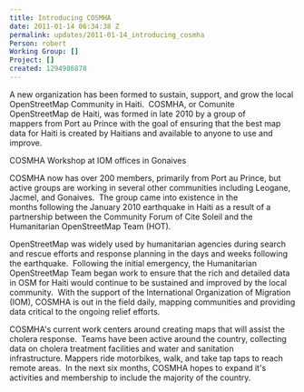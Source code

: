 ```yaml
---
title: Introducing COSMHA
date: 2011-01-14 06:34:38 Z
permalink: updates/2011-01-14_introducing_cosmha
Person: robert
Working Group: []
Project: []
created: 1294986878
---
```


<p id="_mcePaste">A new organization has been formed to sustain, support, and grow the local OpenStreetMap Community&nbsp;in Haiti. &nbsp;COSMHA, or Comunite OpenStreetMap de Haiti, was formed in late 2010 by a group of mappers&nbsp;from Port au Prince with the goal of ensuring that the best map data for Haiti is created by Haitians&nbsp;and available to anyone to use and improve.</p><p><img src="https://s3.amazonaws.com/hotwww/files/old/imagecache/update_content/wp-content/uploads/2011/01/imagec-osm.ha_.jpg" alt="">COSMHA Workshop at IOM offices in Gonaives</p><p>COSMHA now has over 200 members, primarily from Port au Prince, but active groups are working in several&nbsp;other communities including Leogane, Jacmel, and Gonaives. &nbsp;The group came into existence in the months&nbsp;following the January 2010 earthquake in Haiti as a result of a partnership between the Community Forum&nbsp;of Cite Soleil and the Humanitarian OpenStreetMap Team (HOT).</p><p id="_mcePaste">OpenStreetMap was widely used by humanitarian agencies during search and rescue efforts and response planning&nbsp;in the days and weeks following the earthquake. &nbsp;Following the initial emergency, the Humanitarian OpenStreetMap&nbsp;Team began work to ensure that the rich and detailed data in OSM for Haiti would continue to be sustained and improved&nbsp;by the local community. &nbsp;With the support of the International Organization of Migration (IOM), COSMHA is out in the&nbsp;field daily, mapping communities and providing data critical to the ongoing relief efforts.</p><p id="_mcePaste">COSMHA's current work centers around creating maps that will assist the cholera response. &nbsp;Teams have been&nbsp;active around the country, collecting data on cholera treatment facilities and water and sanitation infrastructure.&nbsp;Mappers ride motorbikes, walk, and take tap taps to reach remote areas. &nbsp;In the next six months, COSMHA hopes to expand&nbsp;it's activities and membership to include the majority of the country.</p>
